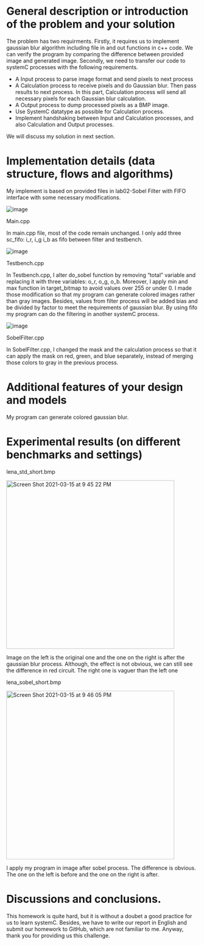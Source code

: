 # General description or introduction of the problem and your solution

The problem has two requirments. Firstly, it requires us to implement gaussian blur algorithm including file in and out functions in c++ code. We can verify the program by comparing the difference between provided image and generated image. Secondly, we need to transfer our code to systemC processes with the following requirements.
  * A Input process to parse image format and send pixels to next process
  * A Calculation process to receive pixels and do Gaussian blur. Then pass results to next process. In this part, Calculation process will send all necessary pixels for each Gaussian blur calculation.
  * A Output process to dump processed pixels as a BMP image.
  * Use SystemC datatype as possible for Calculation process.
  * Implement handshaking between Input and Calculation processes, and also Calculation and Output processes. 
  
We will discuss my solution in next section.

# Implementation details (data structure, flows and algorithms)

My implement is based on provided files in lab02-Sobel Filter with FIFO interface with some necessary modifications. 

![image](https://user-images.githubusercontent.com/76727373/111162933-976e8e80-85d7-11eb-85b1-dcc5908aa41c.png)

Main.cpp

In main.cpp file, most of the code remain unchanged. I only add three sc_fifo: i_r, i_g i_b as fifo between filter and testbench. 

![image](https://user-images.githubusercontent.com/76727373/111162963-a05f6000-85d7-11eb-958f-91639b0903d3.png)

Testbench.cpp

In Testbench.cpp, I alter do_sobel function by removing “total” variable and replacing it with three variables: o_r, o_g, o_b. Moreover, I apply min and max function in target_bitmap to avoid values over 255 or under 0. I made those modification so that my program can generate colored images rather than gray images. Besides, values from filter process will be added bias and be divided by factor to meet the requirements of gaussian blur. By using fifo my program can do the filtering in another systemC process. 


![image](https://user-images.githubusercontent.com/76727373/111162981-a5bcaa80-85d7-11eb-845d-16ad142d84ea.png)

SobelFilter.cpp

In SobelFilter.cpp, I changed the mask and the calculation process so that it can apply the mask on red, green, and blue separately, instead of merging those colors to gray in the previous process. 

# Additional features of your design and models

My program can generate colored gaussian blur.

# Experimental results (on different benchmarks and settings)

lena_std_short.bmp

<img width="441" alt="Screen Shot 2021-03-15 at 9 45 22 PM" src="https://user-images.githubusercontent.com/76727373/111163090-c127b580-85d7-11eb-841e-b1ddc4dc7741.png">
  
Image on the left is the original one and the one on the right is after the gaussian blur process. Although, the effect is not obvious, we can still see the difference in red circuit. The right one is vaguer than the left one

lena_sobel_short.bmp

<img width="441" alt="Screen Shot 2021-03-15 at 9 46 05 PM" src="https://user-images.githubusercontent.com/76727373/111163175-d997d000-85d7-11eb-883a-0c83f42c0c60.png">

  
I apply my program in image after sobel process. The difference is obvious. The one on the left is before and the one on the right is after.

# Discussions and conclusions.

This homework is quite hard, but it is without a doubet a good practice for us to learn systemC. Besides, we have to write our report in English and submit our homework to GitHub, which are not familiar to me. Anyway, thank you for providing us this challenge.
